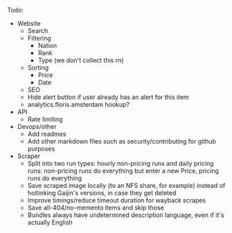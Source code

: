 Todo:
- Website
  - Search
  - Filtering
    - Nation
    - Rank
    - Type (we don't collect this rn)
  - Sorting
    - Price
    - Date
  - SEO
  - Hide alert button if user already has an alert for this item
  - analytics.floris.amsterdam hookup?
- API
  - Rate limiting
- Devops/other
  - Add readmes
  - Add other markdown files such as security/contributing for github purposes
- Scraper
  - Split into two run types: hourly non-pricing runs and daily pricing runs: non-pricing runs do everything but enter a new Price, pricing runs do everything
  - Save scraped image locally (to an NFS share, for example) instead of hotlinking Gaijin's versions, in case they get deleted
  - Improve timings/reduce timeout duration for wayback scrapes
  - Save all-404/no-memento items and skip those
  - Bundles always have undetermined description language, even if it's actually English
